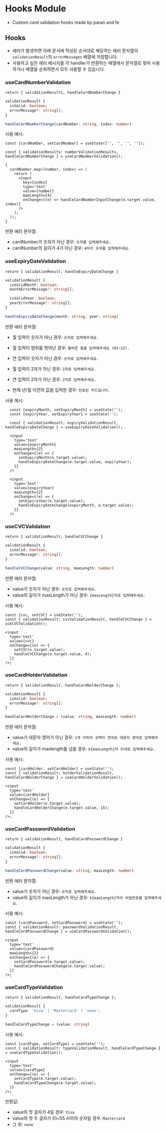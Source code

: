 # Hooks Module

- Custom card validation hooks made by paran and fe

## Hooks

- 에러가 발생하면 아래 문서에 작성된 순서대로 해당하는 에러 문자열이 `validationResult`의 `errorMessages` 배열에 저장합니다.
- 사용하고 싶은 에러 메시지를 각 handler가 반환하는 배열에서 문자열로 찾아 사용하거나 배열을 순회하면서 모두 사용할 수 있습니다.

### useCardNumberValidation

`return { validationResults, handleCardNumberChange }`

```ts
validationResult {
  isValid: boolean;
  errorMessage?: string[];
}

handleCardNumberChange(cardNumber: string, index: number)
```

사용 예시:

```tsx
const [cardNumber, setCardNumber] = useState(['', '', '', '']);

const { validationResults: numberValidationResults, handleCardNumberChange } = useCardNumberValidation();

{
  cardNumber.map((number, index) => (
    return (
      <input
        key={index}
        type='text'
        value={number}
        maxLength={4}
        onChange={(e) => handleCardNumberInputChange(e.target.value, index)}
      />
    );
  ));
}
```

반환 에러 문자열:

- cardNumber가 숫자가 아닌 경우: `숫자를 입력해주세요.`
- cardNumber의 길이가 4가 아닌 경우: `4자리 숫자를 입력해주세요.`

### useExpiryDateValidation

`return { validationResult, handleExpiryDateChange }`

```ts
validationResult {
  isValidMonth: boolean;
  monthErrorMessage?: string[];

  isValidYear: boolean;
  yearErrorMessage?: string[];
}

handleExpiryDateChange(month: string, year: string)
```

반환 에러 문자열:

- 월 입력이 숫자가 아닌 경우: `숫자로 입력해주세요.`
- 월 입력이 범위를 벗어난 경우: `올바른 월을 입력해주세요 (01~12).`

- 연 입력이 숫자가 아닌 경우: `숫자로 입력해주세요.`

- 월 입력이 2자가 아닌 경우: `2자로 입력해주세요.`
- 연 입력이 2자가 아닌 경우: `2자로 입력해주세요.`

- 현재 년/월 이전의 값을 입력한 경우: `만료된 카드입니다.`

사용 예시:

```tsx
  const [expiryMonth, setExpiryMonth] = useState('');
  const [expiryYear, setExpiryYear] = useState('');

  const { validationResult: expiryValidationResult, handleExpiryDateChange } = useExpiryDateValidation();

  <input
    type='text'
    value={expiryMonth}
    maxLength={2}
    onChange={(e) => {
      setExpiryMonth(e.target.value);
      handleExpiryDateChange(e.target.value, expiryYear);
    }}
  />

  <input
    type='text'
    value={expiryYear}
    maxLength={2}
    onChange={(e) => {
      setExpiryYear(e.target.value);
      handleExpiryDateChange(expiryMonth, e.target.value);
    }}
  />
```

### useCVCValidation

`return { validationResult, handleCVCChange }`

```ts
validationResult {
  isValid: boolean;
  errorMessage?: string[];
}

handleCVCChange(value: string, maxLength: number)
```

반환 에러 문자열:

- value가 숫자가 아닌 경우: `숫자로 입력해주세요.`
- value의 길이가 maxLength가 아닌 경우: `{maxLength}자로 입력해주세요.`

사용 예시:

```tsx
const [cvc, setCVC] = useState('');
const { validationResult: cvcValidationResult, handleCVCChange } = useCVCValidation();

<input
  type='text'
  value={cvc}
  onChange={(e) => {
    setCVC(e.target.value);
    handleCVCChange(e.target.value, 4);
  }}
/>;
```

### useCardHolderValidation

`return { validationResult, handleCardHolderChange };`

```ts
validationResult {
  isValid: boolean;
  errorMessage?: string[];
}

handleCardHolderChange = (value: string, maxLength: number)
```

반환 에러 문자열:

- value가 대문자 영어가 아닌 경우: `1개 이하의 공백이 연속된 대문자 영어로 입력해주세요.`
- value의 길이가 maxlength를 넘을 경우: `${maxLength}자 이내로 입력해주세요.`

사용 예시:

```tsx
const [cardHolder, setCardHolder] = useState('');
const { validationResult: holderValidationResult, handleCardHolderChange } = useCardHolderValidation();

<input
  type='text'
  value={cardHolder}
  onChange={(e) => {
    setCardHolder(e.target.value);
    handleCardHolderChange(e.target.value, 15);
  }}
/>;
```

### useCardPasswordValidation

`return { validationResult, handleCardPasswordChange }`

```ts
validationResult {
  isValid: boolean;
  errorMessage?: string[];
}

handleCardPasswordChange(value: string, maxLength: number)
```

반환 에러 문자열:

- value가 숫자가 아닌 경우: `숫자로 입력해주세요.`
- value의 길이가 maxLength가 아닌 경우: `${maxLength}자리 비밀번호를 입력해주세요.`

사용 예시:

```tsx
const [cardPassword, setCardPassword] = useState('');
const { validationResult: passwordValidationResult, handleCardPasswordChange } = useCardPasswordValidation();

<input
  type='text'
  value={cardPassword}
  maxLength={2}
  onChange={(e) => {
    setCardPassword(e.target.value);
    handleCardPasswordChange(e.target.value);
  }}
/>;
```

### useCardTypeValidation

`return { validationResult, handleCardTypeChange };`

```ts
validationResult {
  cardType: 'Visa' | 'Mastercard' | 'none';
}

handleCardTypeChange = (value: string)
```

사용 예시:

```tsx
const [cardType, setCardType] = useState('');
const { validationResult: typeValidationResult, handleCardTypeChange } = useCardTypeValidation();

<input
  type='text'
  value={cardType}
  onChange={(e) => {
    setCardType(e.target.value);
    handleCardTypeChange(e.target.value);
  }}
/>;
```

반환값:

- value의 첫 글자가 4일 경우: `Visa`
- value의 첫 두 글자가 51~55 사이의 숫자일 경우: `Mastercard`
- 그 외: `none`
